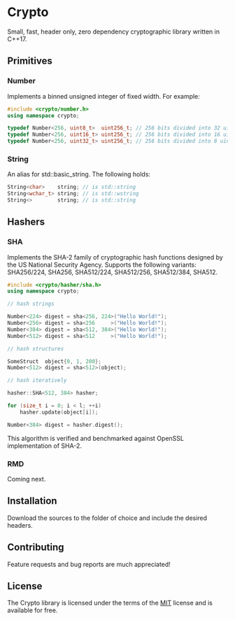 # Crypto

Small, fast, header only, zero dependency cryptographic library written in C++17.

## Primitives

### Number

Implements a binned unsigned integer of fixed width. For example:

```C++
#include <crypto/number.h>
using namespace crypto;

typedef Number<256, uint8_t>  uint256_t; // 256 bits divided into 32 uint8_t bins
typedef Number<256, uint16_t> uint256_t; // 256 bits divided into 16 uint16_t bins
typedef Number<256, uint32_t> uint256_t; // 256 bits divided into 8 uint32_t bins
```

### String

An alias for std::basic_string. The following holds:

```C++
String<char>    string; // is std::string
String<wchar_t> string; // is std::wstring
String<>        string; // is std::string
```

## Hashers

### SHA

Implements the SHA-2 family of cryptographic hash functions designed by the US National Security Agency. Supports the following variants: SHA256/224, SHA256, SHA512/224, SHA512/256, SHA512/384, SHA512.

```C++
#include <crypto/hasher/sha.h>
using namespace crypto;

// hash strings

Number<224> digest = sha<256, 224>("Hello World!");
Number<256> digest = sha<256     >("Hello World!");
Number<384> digest = sha<512, 384>("Hello World!");
Number<512> digest = sha<512     >("Hello World!");

// hash structures

SomeStruct  object{0, 1, 200};
Number<512> digest = sha<512>(object);

// hash iteratively

hasher::SHA<512, 384> hasher;

for (size_t i = 0; i < l; ++i)
    hasher.update(object[i]);

Number<384> digest = hasher.digest();
```

This algorithm is verified and benchmarked against OpenSSL implementation of SHA-2.

### RMD

Coming next.

## Installation

Download the sources to the folder of choice and include the desired headers.

## Contributing

Feature requests and bug reports are much appreciated!

## License

The Crypto library is licensed under the terms of the [MIT](https://choosealicense.com/licenses/mit/) license and is available for free.
